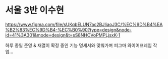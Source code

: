 # 서울 3반 이수현

https://www.figma.com/file/sUKqbELUN7ac2BJIiaoJ3C/%EC%9D%B4%EA%B2%83%EC%9D%B4-%EC%B0%90?type=design&node-id=41%3A301&mode=design&t=sS8NHCVoPMPLjsxK-1

하루 종일
준영 & 재열이 확정 중인 기능 명세서와 맞춰가며
피그마 와이어프레임 작업...
